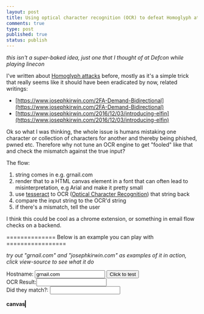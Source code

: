 ```yaml
---
layout: post
title: Using optical character recognition (OCR) to defeat Homoglyph attacks 
comments: true
type: post
published: true
status: publish
---
```


_this isn't a super-baked idea, just one that I thought of at Defcon while playing linecon_

I've written about [Homoglyph attacks](https://en.wikipedia.org/wiki/Homoglyph) before, mostly as it's a simple trick that really seems like it should have been eradicated by now, related writings:
- [https://www.josephkirwin.com/2FA-Demand-Bidirectional](https://www.josephkirwin.com/2FA-Demand-Bidirectional)
- [https://www.josephkirwin.com/2016/12/03/introducing-elfin](https://www.josephkirwin.com/2016/12/03/introducing-elfin)

Ok so what I was thinking, the whole issue is humans mistaking one character or collection of characters for another and thereby being phished, pwned etc. Therefore why not tune an OCR engine to get "fooled" like that and check the mismatch against the true input?

The flow:
1. string comes in e.g. grnail.com
2. render that to a HTML canvas element in a font that can often lead to misinterpretation, e.g Arial and make it pretty small
3. use [tesseract](https://opensource.google.com/projects/tesseract) to OCR ([Optical Character Recognition](https://en.wikipedia.org/wiki/Optical_character_recognition)) that string back 
4. compare the input string to the OCR'd string
5. if there's a mismatch, tell the user

I think this could be cool as a chrome extension, or something in email flow checks on a backend.
 
============== Below is an example you can play with =================

_try out "grnail.com" and "josephkirwin.com" as examples of it in action, click view-source to see what it do_

<script src='https://cdn.rawgit.com/naptha/tesseract.js/1.0.10/dist/tesseract.js' async></script>
Hostname: <input value="grnail.com" id="hostname" type="text" name="hostname"/>
<button onclick="checkDomain()">Click to test</button><br/>
OCR Result:<input readonly id="ocrResult"/><br/>
Did they match?: <input readonly id="isMatch"/><br/><br/>
<b>canvas</b>
<canvas id="myCanvas" style="border:1px solid #000000;"></canvas>
<script type="text/javascript">
    function checkDomain(){
        var name = document.getElementById("hostname").value;
        var canvas = document.getElementById("myCanvas");
        var ctx = canvas.getContext("2d");
        ctx.clearRect(0, 0, canvas.width, canvas.height);

        document.getElementById("ocrResult").value = "";
        var isMatch = document.getElementById("isMatch");
        isMatch.value = "";
        
        ctx.font = "18px Arial";
        ctx.letterSpacing = "-1px";
        ctx.fillText(name,50,50);
        
        Tesseract.recognize(canvas,{
            lang: 'eng'
        }).then(function(result){
            var parsed = result.text.replace(/[\r\n]/g, '').replace(/[\s]/g,'.');
            document.getElementById("ocrResult").value = parsed;

            if (parsed === name){
                isMatch.value = "✅";
            } else {
                isMatch.value = "❌";
            }
        }); 
    };
</script>
